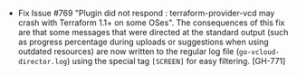 * Fix Issue #769 "Plugin did not respond : terraform-provider-vcd may crash with Terraform 1.1+ on some OSes".
  The consequences of this fix are that some messages that were directed at the standard output (such as
  progress percentage during uploads or suggestions when using outdated resources) are now written to the regular
  log file (`go-vcloud-director.log`) using the special tag `[SCREEN]` for easy filtering. [GH-771]
  
